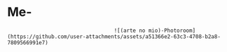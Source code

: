 # Me-
                                      ![(arte no mio)-Photoroom](https://github.com/user-attachments/assets/a51366e2-63c3-4708-b2a8-7809566991e7)
